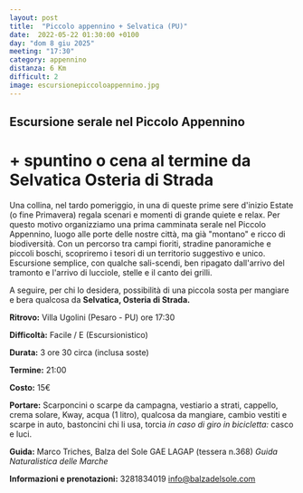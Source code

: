 ```yaml
---
layout: post
title:  "Piccolo appennino + Selvatica (PU)"
date:  2022-05-22 01:30:00 +0100
day: "dom 8 giu 2025"
meeting: "17:30"
category: appennino
distanza: 6 Km  
difficult: 2
image: escursionepiccoloappennino.jpg
---
```


## Escursione serale nel Piccolo Appennino

# + spuntino o cena al termine da Selvatica Osteria di Strada

Una collina, nel tardo pomeriggio, in una di queste prime sere d'inizio Estate (o fine Primavera) regala scenari e momenti di grande quiete e relax. Per questo motivo organizziamo una prima camminata serale nel Piccolo Appennino, luogo alle porte delle nostre città, ma già "montano" e ricco di biodiversità.
Con un percorso tra campi fioriti, stradine panoramiche e piccoli boschi, scopriremo i tesori di un territorio suggestivo e unico.
Escursione semplice, con qualche sali-scendi, ben ripagato dall'arrivo del tramonto e l'arrivo di lucciole, stelle e il canto dei grilli.

A seguire, per chi lo desidera, possibilità di una piccola sosta per mangiare e bera qualcosa da **Selvatica, Osteria di Strada.**

**Ritrovo:** Villa Ugolini (Pesaro - PU) ore 17:30

**Difficoltà:** Facile / E (Escursionistico)

**Durata:** 3 ore 30 circa (inclusa soste)

**Termine:** 21:00

**Costo:** 15€

**Portare:** Scarponcini o scarpe da campagna, vestiario a strati, cappello, crema solare, Kway, acqua (1 litro), qualcosa da mangiare, cambio vestiti e scarpe in auto, bastoncini chi li usa, torcia *in caso di giro in bicicletta:* casco e luci. 

**Guida:** Marco Triches, Balza del Sole GAE LAGAP (tessera n.368)
*Guida Naturalistica delle Marche*

**Informazioni e prenotazioni:** 3281834019 info@balzadelsole.com

